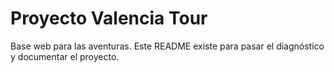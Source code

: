 # Proyecto Valencia Tour
Base web para las aventuras. Este README existe para pasar el diagnóstico y documentar el proyecto.
